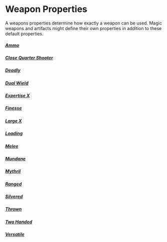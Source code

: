 # Weapon Properties
A weapons properties determine how exactly a weapon can be used. Magic weapons and artifacts might define their own properties in addition to these default properties.
##### [Ammo](Ammo%20Property.md)
##### [Close Quarter Shooter](Close%20Quarter%20Shooter%20Property.md)
##### [Deadly](Deadly%20Property.md)
##### [Dual Wield](Dual%20Wield%20Property.md)
##### [Expertise X](Expertise%20X%20Property.md)
##### [Finesse](Finesse%20Property.md)
##### [Large X](Heavy%20X%20Property.md)
##### [Loading](Loading%20Property.md)
##### [Melee](Melee%20Property.md)
##### [Mundane](../../../Material%20Properties/Mundane%20Property.md)
##### [Mythril](../../../Material%20Properties/Mythril%20Property.md)
##### [Ranged](Ranged%20Property.md)
##### [Silvered](../../../Material%20Properties/Silvered%20Property.md)
##### [Thrown](Thrown%20Property.md)
##### [Two Handed](Two%20Handed%20Property.md)
##### [Versatile](Versatile%20Property.md)